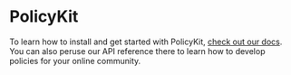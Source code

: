 # PolicyKit

To learn how to install and get started with PolicyKit, [check out our docs](https://policykit.readthedocs.io/en/latest/index.html). You can also peruse our API reference there to learn how to develop policies for your online community.
